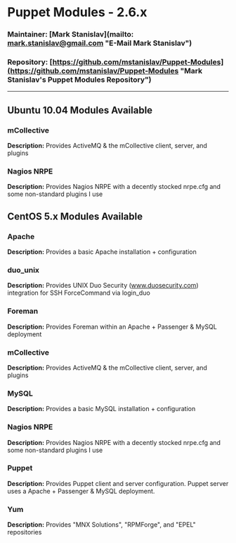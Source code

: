 # Puppet Modules - 2.6.x #
### Maintainer: [Mark Stanislav](mailto: mark.stanislav@gmail.com "E-Mail Mark Stanislav") ###
### Repository: [https://github.com/mstanislav/Puppet-Modules](https://github.com/mstanislav/Puppet-Modules "Mark Stanislav's Puppet Modules Repository") ###
- - -
## Ubuntu 10.04 Modules Available ##
### mCollective ###
**Description:** Provides ActiveMQ & the mCollective client, server, and plugins

### Nagios NRPE ###
**Description:** Provides Nagios NRPE with a decently stocked nrpe.cfg and some non-standard plugins I use   

## CentOS 5.x Modules Available ##
### Apache ###
**Description:** Provides a basic Apache installation + configuration

### duo_unix ###
**Description:** Provides UNIX Duo Security (www.duosecurity.com) integration for SSH ForceCommand via login_duo

### Foreman ###
**Description:** Provides Foreman within an Apache + Passenger & MySQL deployment

### mCollective ###
**Description:** Provides ActiveMQ & the mCollective client, server, and plugins

### MySQL ###
**Description:** Provides a basic MySQL installation + configuration 

### Nagios NRPE ###
**Description:** Provides Nagios NRPE with a decently stocked nrpe.cfg and some non-standard plugins I use   

### Puppet ###
**Description:** Provides Puppet client and server configuration. Puppet server uses a Apache + Passenger & MySQL deployment.

### Yum ###
**Description:** Provides "MNX Solutions", "RPMForge", and "EPEL" repositories   
